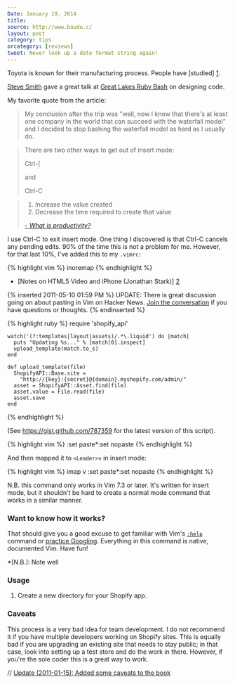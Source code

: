 ```yaml
---
Date: January 19, 2014
title: 
source: http://www.baudu.c/
layout: post
category: tips 
orcategory: [reviews]
tweet: Never look up a date format string again!
---
```


Toyota is known for their manufacturing process. People have [studied] [1].

[Steve Smith](http://www.orderedlist.com/) gave a great talk at [Great Lakes Ruby Bash](http://www.greatlakesrubybash.com/) on designing code.

My favorite quote from the article:

> My conclusion after the trip was "well, now I know that there's at least one company in the world that can succeed with the waterfall model" and I decided to stop bashing the waterfall model as hard as I usually do. 

> There are two other ways to get out of insert mode:
> 
> Ctrl-\[
> 
> and
> 
> Ctrl-C

> 1. Increase the value created
> 2. Decrease the time required to create that value
>
> [- <cite>What is productivity?</cite>][source]

I use Ctrl-C to exit insert mode. One thing I discovered is that Ctrl-C cancels any pending edits. 90% of the time this is not a problem for me. However, for that last 10%, I've added this to my `.vimrc`:

{% highlight vim %}
    inoremap <C-c> <ESC>
{% endhighlight %}


- [Notes on HTML5 Video and iPhone (Jonathan Stark)] [2]

{% inserted 2011-05-10 01:59 PM %}
UPDATE: There is great discussion going on about pasting in Vim on Hacker News. [Join the conversation][hn] if you have questions or thoughts.
{% endinserted %}

{% highlight ruby %}
    require 'shopify_api'

    watch('(?:templates|layout|assets)/.*\.liquid') do |match|
      puts "Updating %s..." % [match[0].inspect]
      upload_template(match.to_s)
    end

    def upload_template(file)
      ShopifyAPI::Base.site =
        "http://{key}:{secret}@{domain}.myshopify.com/admin/"
      asset = ShopifyAPI::Asset.find(file)
      asset.value = File.read(file)
      asset.save
    end
{% endhighlight %}

(See <https://gist.github.com/787359> for the latest version of this script).

{% highlight vim %}
    <C-O>:set paste<CR><C-r>*<C-O>:set nopaste<CR>
{% endhighlight %}

And then mapped it to `<Leader>v` in insert mode:

{% highlight vim %}
    imap <Leader>v  <C-O>:set paste<CR><C-r>*<C-O>:set nopaste<CR>
{% endhighlight %}

N.B. this command only works in Vim 7.3 or later. It's written for insert mode, but it shouldn't be hard to create a normal mode command that works in a similar manner.

### Want to know how it works?

That should give you a good excuse to get familiar with Vim's [`:help`][help] command or [practice Googling][google]. Everything in this command is native, documented Vim. Have fun!

*[N.B.]: Note well

[^1]: Updated to clarify what I mean by "command-line" Vim

### Usage

1. Create a new directory for your Shopify app.

### Caveats

This process is a very bad idea for team development. I do not recommend it if you have multiple developers working on Shopify sites. This is equally bad if you are upgrading an existing site that needs to stay public; in that case, look into setting up a test store and do the work in there. However, if you're the sole coder this is a great way to work.

[1]: http://amzn.to/fyFezV                                   "Toyota Production System: Beyond Large Scale"
[2]: http://jonathanstark.com/blog/2010/02/15/notes-on-html5-video-and-iphone/ "Notes on HTML5 Video and iPhone"
[source]: http://www.stevepavlina.com/blog/2005/10/what-is-productivity/
[help]: http://vimdoc.sourceforge.net/htmldoc/help.html
[google]: http://bit.ly/lnA8oD
[hn]: http://news.ycombinator.com/item?id=2532350

//
<ins datetime="2011-01-15">Update (2011-01-15): Added some caveats to the book</ins>